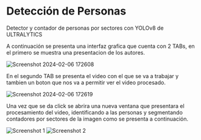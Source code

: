 # Detección de Personas 
Detector y contador de personas por sectores con YOLOv8 de ULTRALYTICS

A continuación se presenta una interfaz grafica que cuenta con 2 TABs, en el primero se muestra una presentacion de los autores.

![Screenshot 2024-02-06 172608](https://github.com/Gulddin/Deteccion-de-Personas/assets/72138202/dabb545a-f2dd-4e54-95d7-bbfdb900f76d)

En el segundo TAB se presenta el video con el que se va a trabajar y tambien un boton que nos va a permitir ver el video procesado.

![Screenshot 2024-02-06 172619](https://github.com/Gulddin/Deteccion-de-Personas/assets/72138202/fe4234e5-5ddf-48aa-82a7-85959f42aeb9)

Una vez que se da click se abrira una nueva ventana que presentara el procesamiento del video, identificando a las personas y segmentando contadores por sectores de la imagen como se presenta a continuación.

![Screenshot 1](https://github.com/Gulddin/Deteccion-de-Personas/assets/72138202/e0da3518-7594-4688-bf4d-83655f4b0db1) ![Screenshot 2](https://github.com/Gulddin/Deteccion-de-Personas/assets/72138202/ab3d4b26-e458-45e9-b4ab-725a9a7506cd)
